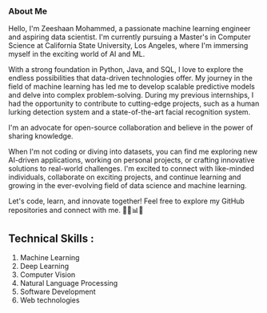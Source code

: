 
### About Me

Hello, I'm Zeeshaan Mohammed, a passionate machine learning engineer and aspiring data scientist. I'm currently pursuing a Master's in Computer Science at California State University, Los Angeles, where I'm immersing myself in the exciting world of AI and ML.

With a strong foundation in Python, Java, and SQL, I love to explore the endless possibilities that data-driven technologies offer. My journey in the field of machine learning has led me to develop scalable predictive models and delve into complex problem-solving. During my previous internships, I had the opportunity to contribute to cutting-edge projects, such as a human lurking detection system and a state-of-the-art facial recognition system.

I'm an advocate for open-source collaboration and believe in the power of sharing knowledge.

When I'm not coding or diving into datasets, you can find me exploring new AI-driven applications, working on personal projects, or crafting innovative solutions to real-world challenges. I'm excited to connect with like-minded individuals, collaborate on exciting projects, and continue learning and growing in the ever-evolving field of data science and machine learning.

Let's code, learn, and innovate together! Feel free to explore my GitHub repositories and connect with me. 👨‍💻📊🚀


## Technical Skills :

1. Machine Learning
2. Deep Learning
3. Computer Vision
4. Natural Language Processing
5. Software Development
6. Web technologies
